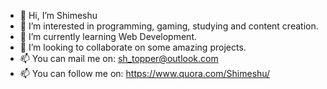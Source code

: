 - 👋 Hi, I’m Shimeshu
- 👀 I’m interested in programming, gaming, studying and content creation.
- 🌱 I’m currently learning Web Development.
- 💞️ I’m looking to collaborate on some amazing projects.
- 📫 You can mail me on: <a>sh_topper@outlook.com</a>
- 📫 You can follow me on: https://www.quora.com/Shimeshu/

<!---
Shimeshu/Shimeshu is a ✨ special ✨ repository because its `README.md` (this file) appears on your GitHub profile.
You can click the Preview link to take a look at your changes.
--->
